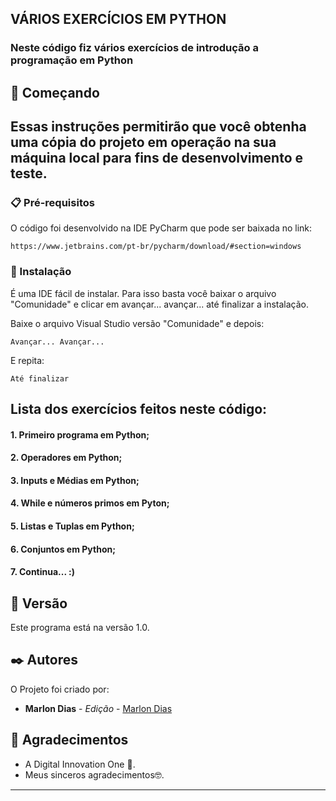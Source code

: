 ## VÁRIOS EXERCÍCIOS EM PYTHON

### Neste código fiz vários exercícios de introdução a programação em Python

## 🚀 Começando

## Essas instruções permitirão que você obtenha uma cópia do projeto em operação na sua máquina local para fins de desenvolvimento e teste.



### 📋 Pré-requisitos

O código foi desenvolvido na IDE PyCharm que pode ser baixada no link:

```
https://www.jetbrains.com/pt-br/pycharm/download/#section=windows
```

### 🔧 Instalação

É uma IDE fácil de instalar. Para isso basta você baixar o arquivo "Comunidade" e clicar em avançar... avançar... até finalizar a instalação.

Baixe o arquivo Visual Studio versão "Comunidade" e depois:

```
Avançar... Avançar...
```

E repita:

```
Até finalizar
```

## Lista dos exercícios feitos neste código:

#### 1. Primeiro programa em Python;
#### 2. Operadores em Python;
#### 3. Inputs e Médias em Python;
#### 4. While e números primos em Pyton;
#### 5. Listas e Tuplas em Python;
#### 6. Conjuntos em Python;
#### 7. Continua... :)



## 📌 Versão

Este programa está na versão 1.0. 

## ✒️ Autores

O Projeto foi criado por:


* **Marlon Dias** - *Edição* - [Marlon Dias](https://github.com/MarlonHDC)

  

## 🎁 Agradecimentos

* A Digital Innovation One 📢.
* Meus sinceros agradecimentos🤓.


---